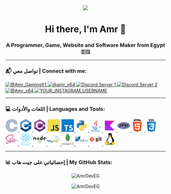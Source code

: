 <div id="header" align="center">
  <img src="https://media.giphy.com/media/M9gbBd9nbDrOTu1Mqx/giphy.gif" width="100"/>
  <h1 align="center">Hi there, I'm Amr 👋</h1>
  <h3 align="center">A Programmer, Game, Website and Software Maker from Egypt 🇪🇬</h3>
</div>

---

### 📬 تواصل معي | Connect with me:
<p align="left">
  <!-- YouTube - Gaming -->
  <a href="https://www.youtube.com/@Amr_GamingX1" target="blank">
    <img align="center" src="https://img.shields.io/badge/YouTube Gaming-FF0000?style=for-the-badge&logo=youtube&logoColor=white" alt="@Amr_GamingX1"/>
  </a>
  <!-- YouTube - Montage  -->
  <a href="https://www.youtube.com/@amr_x64" target="blank">
    <img align="center" src="https://img.shields.io/badge/YouTube Montage-FF0000?style=for-the-badge&logo=youtube&logoColor=white" alt="@amr_x64"/>
  </a>
  <!-- Discord 1 -->
  <a href="https://discord.gg/acWzWrTaUr" target="blank">
    <img align="center" src="https://img.shields.io/badge/Discord Server 1-5865F2?style=for-the-badge&logo=discord&logoColor=white" alt="Discord Server 1"/>
  </a>
  <!-- Discord 2 -->
  <a href="https://discord.gg/997NkADFg4" target="blank">
    <img align="center" src="https://img.shields.io/badge/Discord Server 2-5865F2?style=for-the-badge&logo=discord&logoColor=white" alt="Discord Server 2"/>
  </a>
  <!-- Telegram -->
  <a href="https://t.me/Amr_x64" target="blank">
    <img align="center" src="https://img.shields.io/badge/Telegram-26A5E4?style=for-the-badge&logo=telegram&logoColor=white" alt="@Amr_x64"/>
  </a>
  <!-- Instagram -->
  <a href="https://www.instagram.com/amr_x64/" target="blank">
    <img align="center" src="https://img.shields.io/badge/Instagram-E4405F?style=for-the-badge&logo=instagram&logoColor=white" alt="YOUR_INSTAGRAM_USERNAME"/>
  </a>
</p>



---

### 💻 اللغات والأدوات | Languages and Tools:
<p align="left">
    <a href="https://www.cprogramming.com/" target="_blank" rel="noreferrer"> <img src="https://raw.githubusercontent.com/devicons/devicon/master/icons/c/c-original.svg" alt="c" width="40" height="40"/> </a>
    <a href="https://www.w3schools.com/cpp/" target="_blank" rel="noreferrer"> <img src="https://raw.githubusercontent.com/devicons/devicon/master/icons/cplusplus/cplusplus-original.svg" alt="cplusplus" width="40" height="40"/> </a>
    <a href="https://www.w3schools.com/cs/" target="_blank" rel="noreferrer"> <img src="https://raw.githubusercontent.com/devicons/devicon/master/icons/csharp/csharp-original.svg" alt="csharp" width="40" height="40"/> </a>
    <a href="https://developer.mozilla.org/en-US/docs/Web/JavaScript" target="_blank" rel="noreferrer"> <img src="https://raw.githubusercontent.com/devicons/devicon/master/icons/javascript/javascript-original.svg" alt="javascript" width="40" height="40"/> </a>
    <a href="https://www.typescriptlang.org/" target="_blank" rel="noreferrer"> <img src="https://raw.githubusercontent.com/devicons/devicon/master/icons/typescript/typescript-original.svg" alt="typescript" width="40" height="40"/> </a>
    <a href="https://www.python.org" target="_blank" rel="noreferrer"> <img src="https://raw.githubusercontent.com/devicons/devicon/master/icons/python/python-original.svg" alt="python" width="40" height="40"/> </a>
    <a href="https://www.java.com" target="_blank" rel="noreferrer"> <img src="https://raw.githubusercontent.com/devicons/devicon/master/icons/java/java-original.svg" alt="java" width="40" height="40"/> </a>
    <a href="https://kotlinlang.org" target="_blank" rel="noreferrer"> <img src="https://raw.githubusercontent.com/devicons/devicon/master/icons/kotlin/kotlin-original.svg" alt="kotlin" width="40" height="40"/> </a>
    <a href="https://www.php.net" target="_blank" rel="noreferrer"> <img src="https://raw.githubusercontent.com/devicons/devicon/master/icons/php/php-original.svg" alt="php" width="40" height="40"/> </a>
    <a href="https://www.w3.org/html/" target="_blank" rel="noreferrer"> <img src="https://raw.githubusercontent.com/devicons/devicon/master/icons/html5/html5-original-wordmark.svg" alt="html5" width="40" height="40"/> </a>
    <a href="https://www.w3schools.com/css/" target="_blank" rel="noreferrer"> <img src="https://raw.githubusercontent.com/devicons/devicon/master/icons/css3/css3-original-wordmark.svg" alt="css3" width="40" height="40"/> </a>
    <a href="https://sass-lang.com" target="_blank" rel="noreferrer"> <img src="https://raw.githubusercontent.com/devicons/devicon/master/icons/sass/sass-original.svg" alt="sass" width="40" height="40"/> </a>
    <a href="https://reactjs.org/" target="_blank" rel="noreferrer"> <img src="https://raw.githubusercontent.com/devicons/devicon/master/icons/react/react-original-wordmark.svg" alt="react" width="40" height="40"/> </a>
    <a href="https://nodejs.org" target="_blank" rel="noreferrer"> <img src="https://raw.githubusercontent.com/devicons/devicon/master/icons/nodejs/nodejs-original-wordmark.svg" alt="nodejs" width="40" height="40"/> </a>
    <a href="https://www.mysql.com/" target="_blank" rel="noreferrer"> <img src="https://raw.githubusercontent.com/devicons/devicon/master/icons/mysql/mysql-original-wordmark.svg" alt="mysql" width="40" height="40"/> </a>
    <a href="https://www.mongodb.com/" target="_blank" rel="noreferrer"> <img src="https://raw.githubusercontent.com/devicons/devicon/master/icons/mongodb/mongodb-original-wordmark.svg" alt="mongodb" width="40" height="40"/> </a>
    <a href="https://www.sqlite.org/" target="_blank" rel="noreferrer"> <img src="https://raw.githubusercontent.com/devicons/devicon/master/icons/sqlite/sqlite-original-wordmark.svg" alt="sqlite" width="40" height="40"/> </a>
    <a href="https://git-scm.com/" target="_blank" rel="noreferrer"> <img src="https://raw.githubusercontent.com/devicons/devicon/master/icons/git/git-original-wordmark.svg" alt="git" width="40" height="40"/> </a>
    <a href="https://www.linux.org/" target="_blank" rel="noreferrer"> <img src="https://raw.githubusercontent.com/devicons/devicon/master/icons/linux/linux-original.svg" alt="linux" width="40" height="40"/> </a>
</p>

---

### 📊 إحصائياتي على جيت هاب | My GitHub Stats:
<p align="center">
  <img align="center" src="https://github-readme-stats.vercel.app/api?username=AmrDevEG&show_icons=true&locale=en&theme=tokyonight&rank_icon=github" alt="AmrDevEG" />
</p>
<p align="center">
  <img align="center" src="https://github-readme-stats.vercel.app/api/top-langs?username=AmrDevEG&layout=compact&locale=en&theme=tokyonight" alt="AmrDevEG" />
</p>
